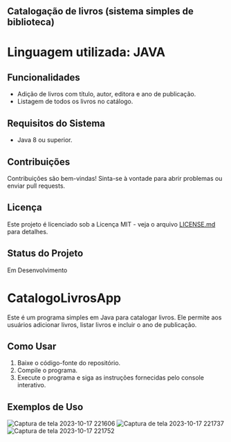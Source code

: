 ## Catalogação de livros (sistema simples de biblioteca)

# Linguagem utilizada: JAVA


## Funcionalidades

- Adição de livros com título, autor, editora e ano de publicação.
- Listagem de todos os livros no catálogo.

## Requisitos do Sistema

- Java 8 ou superior.

## Contribuições

Contribuições são bem-vindas! Sinta-se à vontade para abrir problemas ou enviar pull requests.

## Licença

Este projeto é licenciado sob a Licença MIT - veja o arquivo [LICENSE.md](LICENSE.md) para detalhes.

## Status do Projeto

Em Desenvolvimento

# CatalogoLivrosApp

Este é um programa simples em Java para catalogar livros. Ele permite aos usuários adicionar livros, listar livros e incluir o ano de publicação.

## Como Usar

1. Baixe o código-fonte do repositório.
2. Compile o programa.
3. Execute o programa e siga as instruções fornecidas pelo console interativo.

## Exemplos de Uso

![Captura de tela 2023-10-17 221606](https://github.com/NHO93/Livro/assets/141922637/e982a0b2-225b-4cb7-993e-a20212106d08) 
![Captura de tela 2023-10-17 221737](https://github.com/NHO93/Livro/assets/141922637/864cc7e0-6d98-4692-92e2-1030c229a9d5)
![Captura de tela 2023-10-17 221752](https://github.com/NHO93/Livro/assets/141922637/c3d7cf24-a2fc-422c-a9cb-52b659a84c3a)


